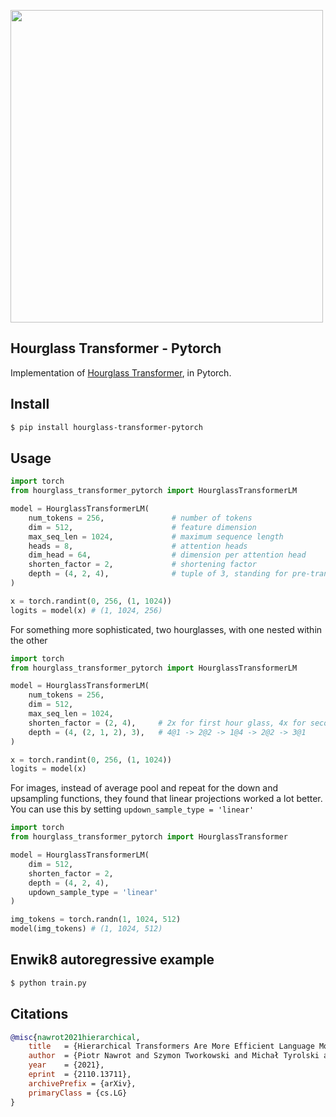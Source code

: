 <img src="./hourglass.png" width="500px"></img>

## Hourglass Transformer - Pytorch

Implementation of <a href="https://arxiv.org/abs/2110.13711">Hourglass Transformer</a>, in Pytorch.


## Install

```bash
$ pip install hourglass-transformer-pytorch
```

## Usage

```python
import torch
from hourglass_transformer_pytorch import HourglassTransformerLM

model = HourglassTransformerLM(
    num_tokens = 256,               # number of tokens
    dim = 512,                      # feature dimension
    max_seq_len = 1024,             # maximum sequence length
    heads = 8,                      # attention heads
    dim_head = 64,                  # dimension per attention head
    shorten_factor = 2,             # shortening factor
    depth = (4, 2, 4),              # tuple of 3, standing for pre-transformer-layers, valley-transformer-layers (after downsample), post-transformer-layers (after upsample) - the valley transformer layers can be yet another nested tuple, in which case it will shorten again recursively
)

x = torch.randint(0, 256, (1, 1024))
logits = model(x) # (1, 1024, 256)
```

For something more sophisticated, two hourglasses, with one nested within the other


```python
import torch
from hourglass_transformer_pytorch import HourglassTransformerLM

model = HourglassTransformerLM(
    num_tokens = 256,
    dim = 512,
    max_seq_len = 1024,
    shorten_factor = (2, 4),     # 2x for first hour glass, 4x for second
    depth = (4, (2, 1, 2), 3),   # 4@1 -> 2@2 -> 1@4 -> 2@2 -> 3@1
)

x = torch.randint(0, 256, (1, 1024))
logits = model(x)
```

For images, instead of average pool and repeat for the down and upsampling functions, they found that linear projections worked a lot better. You can use this by setting `updown_sample_type = 'linear'`

```python
import torch
from hourglass_transformer_pytorch import HourglassTransformer

model = HourglassTransformerLM(
    dim = 512,
    shorten_factor = 2,
    depth = (4, 2, 4),
    updown_sample_type = 'linear'
)

img_tokens = torch.randn(1, 1024, 512)
model(img_tokens) # (1, 1024, 512)
```
## Enwik8 autoregressive example

```bash
$ python train.py
```

## Citations

```bibtex
@misc{nawrot2021hierarchical,
    title   = {Hierarchical Transformers Are More Efficient Language Models}, 
    author  = {Piotr Nawrot and Szymon Tworkowski and Michał Tyrolski and Łukasz Kaiser and Yuhuai Wu and Christian Szegedy and Henryk Michalewski},
    year    = {2021},
    eprint  = {2110.13711},
    archivePrefix = {arXiv},
    primaryClass = {cs.LG}
}
```
